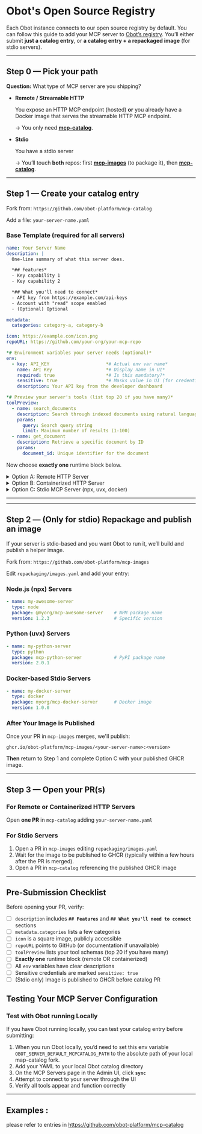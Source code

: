 # Obot's Open Source Registry
Each Obot instance connects to our open source registry by default. You can follow this guide to add your MCP server to [Obot’s registry](https://github.com/obot-platform/mcp-catalog). You’ll either submit **just a catalog entry**, or **a catalog entry + a repackaged image** (for stdio servers).

---

## Step 0 — Pick your path

**Question:** What type of MCP server are you shipping?

- **Remote / Streamable HTTP**
    
    You expose an HTTP MCP endpoint (hosted) **or** you already have a Docker image that serves the streamable HTTP MCP endpoint.
    
    → You only need [**mcp-catalog**](https://github.com/obot-platform/mcp-catalog).
    
- **Stdio**
    
    You have a stdio server
    
    → You’ll touch **both** repos: first [**mcp-images**](https://github.com/obot-platform/mcp-images) (to package it), then [**mcp-catalog**](https://github.com/obot-platform/mcp-catalog).
    

---

## Step 1 — Create your catalog entry

Fork from: `https://github.com/obot-platform/mcp-catalog`

Add a file: `your-server-name.yaml`

### Base Template (required for all servers)

```yaml
name: Your Server Name
description: |
  One-line summary of what this server does.

  *## Features*
  - Key capability 1 
  - Key capability 2 

  *## What you'll need to connect*
  - API key from https://example.com/api-keys
  - Account with "read" scope enabled
  - (Optional) Optional

metadata:
  categories: category-a, category-b

icon: https://example.com/icon.png
repoURL: https://github.com/your-org/your-mcp-repo

*# Environment variables your server needs (optional)*
env:
  - key: API_KEY                     *# Actual env var name*
    name: API Key                    *# Display name in UI*
    required: true                   *# Is this mandatory?*
    sensitive: true                  *# Masks value in UI (for credentials)*
    description: Your API key from the developer dashboard

*# Preview your server's tools (list top 20 if you have many)*
toolPreview:
  - name: search_documents
    description: Search through indexed documents using natural language
    params:
      query: Search query string
      limit: Maximum number of results (1-100)
  - name: get_document
    description: Retrieve a specific document by ID
    params:
      document_id: Unique identifier for the document
```

Now choose **exactly one** runtime block below.

<details>
  <summary>Option A: Remote HTTP Server</summary>

Choose the case that matches your setup:

### Case 1: Fixed Endpoint URL

Use this when your server has one static URL for all users:

```yaml
runtime: remote
remoteConfig:
  fixedURL: https://api.example.com/v1/mcp
  headers:
    - name: Personal Access Token
      description: PAT
      key: Authorization           # HTTP header name
      required: true
      sensitive: true

```

### Case 2: Same Hostname, User Selects Path

Use this when users connect to different paths on your domain:

```yaml
runtime: remote
remoteConfig:
  hostname: api.example.com
  headers:
    - name: API Key
      description: Your API key from <https://example.com/settings>
      key: X-API-Key
      required: true
      sensitive: true

```

Users will specify their path when connecting (e.g., https://api.example.com/serviceA/mcp).

### Case 3: URL Built from User Environment

Use this when the URL includes user-specific values:

```yaml
env:
  - key: WORKSPACE_URL
    name: Workspace URL
    description: "Your workspace URL, e.g., <https://mycompany.cloud.com>"
    required: true
    sensitive: false

runtime: remote
remoteConfig:
  URLTemplate: ${WORKSPACE_URL}/api/2.0/mcp/
  headers:
    - name: Personal Access Token
      description: PAT with workspace access
      key: Authorization
      required: true
      sensitive: true

```

---
</details>

<details>
  <summary>Option B: Containerized HTTP Server</summary>

Use this if you already have a Docker image that serves streamable HTTP:

```yaml
runtime: containerized
containerizedConfig:
  image: your-dockerhub-user/your-mcp-server:v1.0.0
  port: 8080           # Your container's exposed HTTP port
  path: /mcp           # HTTP path where MCP endpoint is served
  args:                # Optional runtime flags
    - flags # flags needed.

```

**Requirements:**

- Your container must serve HTTP/SSE on the specified port
- The MCP endpoint must be available at the specified path
- Image must be publicly accessible (Docker Hub, GHCR, etc.)

---
</details>


<details>
  <summary>Option C: Stdio MCP Server (npx, uvx, docker)</summary>

**⚠️ Important:** If your server is stdio-based, do NOT complete this section yet.
**Instead:**

1. Complete **Step 2** below to repackage your stdio server
2. Wait for your image to be published to GHCR
3. Return here and use this runtime block:

```yaml
runtime: containerized
containerizedConfig:
  image: ghcr.io/obot-platform/mcp-images/<your-server-name>:<tag>
  port: 8099         # Fixed for stdio servers
  path: /            # Fixed for stdio servers
  args:
    - <your-mcp-server-command>           # Command to run your stdio server
    # Add any additional flags your server needs:
    # - --region
    # - us-east-1

```

The `args` must include the command that starts your stdio server, plus any required flags.

---
</details>

---

---

## Step 2 — (Only for stdio) Repackage and publish an image

If your server is stdio-based and you want Obot to run it, we’ll build and publish a helper image.

Fork from: `https://github.com/obot-platform/mcp-images`

Edit `repackaging/images.yaml` and add your entry:

### Node.js (npx) Servers

```yaml
- name: my-awesome-server
  type: node
  package: @myorg/mcp-awesome-server    # NPM package name
  version: 1.2.3                        # Specific version

```

### Python (uvx) Servers

```yaml
- name: my-python-server
  type: python
  package: mcp-python-server            # PyPI package name
  version: 2.0.1

```

### Docker-based Stdio Servers

```yaml
- name: my-docker-server
  type: docker
  package: myorg/mcp-docker-server      # Docker image
  version: 1.0.0

```

### After Your Image is Published

Once your PR in `mcp-images` merges, we'll publish:

```
ghcr.io/obot-platform/mcp-images/<your-server-name>:<version>

```

**Then** return to Step 1 and complete Option C with your published GHCR image.

---

## Step 3 — Open your PR(s)

### For Remote or Containerized HTTP Servers

Open **one PR** in `mcp-catalog` adding `your-server-name.yaml`

### For Stdio Servers

1. Open a PR in `mcp-images` editing `repackaging/images.yaml`
2. Wait for the image to be published to GHCR (typically within a few hours after the PR is merged).
3. Open a PR in `mcp-catalog` referencing the published GHCR image

---

## Pre-Submission Checklist

Before opening your PR, verify:

- [ ]  `description` includes **`## Features`** and **`## What you'll need to connect`** sections
- [ ]  `metadata.categories` lists a few categories
- [ ]  `icon` is a square image, publicly accessible
- [ ]  `repoURL` points to GitHub (or documentation if unavailable)
- [ ]  `toolPreview` lists your tool schemas (top 20 if you have many)
- [ ]  **Exactly one** runtime block (remote OR containerized)
- [ ]  All `env` variables have clear descriptions
- [ ]  Sensitive credentials are marked `sensitive: true`
- [ ]  (Stdio only) Image is published to GHCR before catalog PR

## Testing Your MCP Server Configuration

### Test with Obot running Locally

If you have Obot running locally, you can test your catalog entry before submitting:

1. When you run Obot locally, you’d need to set this env variable `OBOT_SERVER_DEFAULT_MCPCATALOG_PATH` to the absolute path of your local map-catalog fork.
2. Add your YAML to your local Obot catalog directory
3. On the MCP Servers page in the Admin UI, click **`sync`**
4. Attempt to connect to your server through the UI
5. Verify all tools appear and function correctly

---

## Examples :

please refer to entries in https://github.com/obot-platform/mcp-catalog